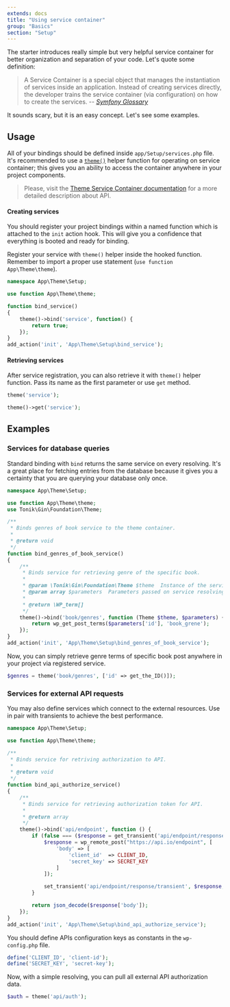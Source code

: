 ```yaml
---
extends: docs
title: "Using service container"
group: "Basics"
section: "Setup"
---
```


The starter introduces really simple but very helpful service container for better organization and separation of your code. Let's quote some definition:

> A Service Container is a special object that manages the instantiation of services inside an application. Instead of creating services directly, the developer trains the service container (via configuration) on how to create the services.
> -- <cite>[Symfony Glossary](http://symfony.com/doc/2.0/glossary.html#term-service-container)</cite>

It sounds scary, but it is an easy concept. Let's see some examples.

## Usage

All of your bindings should be defined inside `app/Setup/services.php` file.
It's recommended to use a [`theme()`]() helper function for operating on service container; this gives you an ability to access the container anywhere in your project components.

> Please, visit the [Theme Service Container documentation](https://github.com/tonik/tonik/wiki/Theme-Service-Container) for a more detailed description about API.

#### Creating services

You should register your project bindings within a named function which is attached to the `init` action hook. This will give you a confidence that everything is booted and ready for binding.

Register your service with `theme()` helper inside the hooked function. Remember to import a proper use statement (`use function App\Theme\theme`).

```php
namespace App\Theme\Setup;

use function App\Theme\theme;

function bind_service()
{
    theme()->bind('service', function() {
        return true;
    });
}
add_action('init', 'App\Theme\Setup\bind_service');
```

#### Retrieving services

After service registration, you can also retrieve it with `theme()` helper function. Pass its name as the first parameter or use `get` method.

```php
theme('service');

theme()->get('service');
```

## Examples

### Services for database queries

Standard binding with `bind` returns the same service on every resolving. It's a great place for fetching entries from the database because it gives you a certainty that you are querying your database only once.

```php
namespace App\Theme\Setup;

use function App\Theme\theme;
use Tonik\Gin\Foundation\Theme;

/**
 * Binds genres of book service to the theme container.
 *
 * @return void
 */
function bind_genres_of_book_service()
{
    /**
     * Binds service for retrieving genre of the specific book.
     *
     * @param \Tonik\Gin\Foundation\Theme $theme  Instance of the service container
     * @param array $parameters  Parameters passed on service resolving
     *
     * @return \WP_term[]
     */
    theme()->bind('book/genres', function (Theme $theme, $parameters) {
        return wp_get_post_terms($parameters['id'], 'book_grene');
    });
}
add_action('init', 'App\Theme\Setup\bind_genres_of_book_service');
```

Now, you can simply retrieve genre terms of specific book post anywhere in your project via registered service.

```php
$genres = theme('book/genres', ['id' => get_the_ID()]);
```

### Services for external API requests

You may also define services which connect to the external resources. Use in pair with transients to achieve the best performance.

```php
namespace App\Theme\Setup;

use function App\Theme\theme;

/**
 * Binds service for retriving authorization to API.
 *
 * @return void
 */
function bind_api_authorize_service()
{
    /**
     * Binds service for retrieving authorization token for API.
     *
     * @return array
     */
    theme()->bind('api/endpoint', function () {
        if (false === ($response = get_transient('api/endpoint/response/transient'))) {
            $response = wp_remote_post("https://api.io/endpoint", [
                'body' => [
                    'client_id'  => CLIENT_ID,
                    'secret_key' => SECRET_KEY
                ]
            ]);

            set_transient('api/endpoint/response/transient', $response, DAY_IN_SECONDS);
        }

        return json_decode($response['body']);
    });
}
add_action('init', 'App\Theme\Setup\bind_api_authorize_service');
```

You should define APIs configuration keys as constants in the `wp-config.php` file.

```php
define('CLIENT_ID', 'client-id');
define('SECRET_KEY', 'secret-key');
```

Now, with a simple resolving, you can pull all external API authorization data.

```php
$auth = theme('api/auth');
```